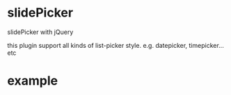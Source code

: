 # slidePicker
slidePicker with jQuery

this plugin support all kinds of list-picker style. 
e.g. datepicker, timepicker... etc

# example
